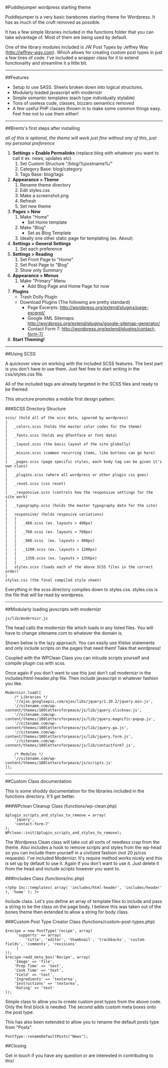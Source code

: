 #Puddlejumper wordpress starting theme

Puddlejumper is a very basic barebones starting theme for Wordpress. It has as much of the cruft removed as possible. 

It has a few simple libraries included in the functions folder that you can take advantage of. Most of them are being used by default.

One of the library modules included is JW Post Types by Jeffrey Way (http://jeffrey-way.com). Which allows for creating custom post types in just a few lines of code. I've included a wrapper class for it to extend functionality and streamline it a little bit.

<hr>		

##Features

* Setup to use SASS. Sheets broken down into logical structures.
* Modularly loaded javascript with modernizr
* Simple semantic templates (each type individually stylable)
* Tons of useless code, classes, bizzaro semantics removed 
* A few useful PHP classes thrown in to make some common things easy. Feel free not to use them either!

<hr>

##Brents's first steps after installing

*all of this is optional, the theme will work just fine without any of this, just my personal preference*

1. **Settings > Enable Permalinks** (replace blog with whatever you want to call it ex. news, updates etc)
 	1. Set Custom Structure "/blog/%postname%/"
	2. Category Base: blog/category
	3. Tags Base: blog/tags
2. **Appearance > Theme**
	1. Rename theme directory
	2. Edit styles.css
	3. Make a screenshot.png
	4. Refresh
	5. Set new theme
3. **Pages > New**
	1. Make "Home"
		* Set Home template
	2. Make "Blog"
		* Set as Blog Template
	3. Ideally one other static page for templating (ex. About)
4. **Settings > General Settings**
    1. Set each preference
5. **Settings > Reading**
	1. Set Front Page to "Home"
	2. Set Post Page to "Blog"
	3. Show only Summary
6. **Appearance > Menus**
	1. Make "Primary" Menu
		* Add Blog Page and Home Page for now
7. **Plugins**
	* Trash Dolly Plugin
	* Download Plugins (The following are pretty standard)
		* Page Excerpts: <http://wordpress.org/extend/plugins/page-excerpt/>
		* Google XML Sitemaps: <http://wordpress.org/extend/plugins/google-sitemap-generator/>
		* Contact Form 7: <http://wordpress.org/extend/plugins/contact-form-7/>		
8. **Start Theming!**

<hr>

##Using SCSS

A quickover view on working with the included SCSS features. The best part is you don't have to use them. Just feel free to start writing in the css/styles.css file.

All of the included tags are already targeted in the SCSS files and ready to be themed.

This structure promotes a mobile first design pattern.

###SCSS Directory Structure

    scss/ (hold all of the scss data, ignored by wordpress)
    |
   	|	_colors.scss (holds the master color codes for the theme)
    |
    |	_fonts.scss (holds any @fontface or font data)
    |
    |	_layout.scss (the basic layout of the site globally)
    |
    |	_mixins.scss (common recurring items, like buttons can go here)
    |
    |	_pages.scss (page specific styles, each body tag can be given it's own class)
    |
    |	_plugins.scss (where all wordpress or other plugin css goes)
    |
    |	_reset.scss (css reset)
    |
    |	_responsive.scss (controls how the responsive settings for the site work)
    |
    |	_typography.scss (holds the master typography data for the site)
    |
    |	responsive/ (holds resposive variations)
    |   |
    |	|	_480.scss (ex. layouts > 480px)
    |   |
    |	|	_760.scss (ex. layouts > 760px)
    |   |
    |	|	_980.scss  (ex. layouts > 980px)
    |   |
    |	|	_1200.scss (ex. layouts > 1200px)
    |   |
    |	|	_1350.scss (ex. layouts > 1350px)
    |   |
    |	styles.scss (loads each of the above SCSS files in the correct order)
    |
    styles.css (the final compiled style sheet)

Everything in the scss directory compiles down to styles.css. styles.css is the file that will be read by wordpress. 

<hr>

##Modularly loading javscripts with modernizr

    js/lib/modernizr.js

The head calls the modernizr file which loads in any listed files. You will have to change sitename.com to whatever the domain is.

Shown below is the lazy approach. You can easily use if/else statements and only include scripts on the pages that need them! Take that wordpress!

Coupled with the WPClean Class you can inlcude scripts yourself and compile plugin css with scss.

Once again if you don't want to use this just don't call modernizr in the includes/html-header.php file. Then include javascript in whatever fashion you like.

    Modernizr.load([
    	/* Libraries */
    	'//ajax.googleapis.com/ajax/libs/jquery/1.10.2/jquery.min.js', 
    	'//sitename.com/wp-content/themes/100lettersforpeace/js/lib/jquery.slicknav.js',
    	'//sitename.com/wp-content/themes/100lettersforpeace/js/lib/jquery.magnific-popup.js',
    	'//sitename.com/wp-content/themes/100lettersforpeace/js/lib/jquery.ga.js',
    	'//sitename.com/wp-content/themes/100lettersforpeace/js/lib/jquery.form.js',
    	'//sitename.com/wp-content/themes/100lettersforpeace/js/lib/contactform7.js',
    	
    	/* Modules */
    	'//sitename.com/wp-content/themes/100lettersforpeace/js/scripts.js'
    ]);

<hr>

##Custom Class documentation

This is some shoddy documentation for the libraries included in the functions directory. It'll get better.

###WPclean Cleanup Class  (functions/wp-clean.php)

    $plugin_scripts_and_styles_to_remove = array(
        'jquery',
        'contact-form-7'
    );
    WPclean::init($plugin_scripts_and_styles_to_remove);

The Wordpress Clean class will take out all sorts of needless crap from the theme. Also includes a hook to remove scripts and styles from the wp-head so you can include them yourself in a civilized fashion (not 20 js/css requests). I've included Modernizr. It's require method works nicely and this is set up by default to use it. Again if you don't want to use it. Just delete it from the head and include scripts however you want to.

###Includes Class (functions/inc.php)

    <?php Inc::templates( array( 'includes/html-header', 'includes/header' ), 'home' ); ?>

Include class. Let's you define an array of template files to include and pass a string to be the class on the page body. I believe this was taken out of the bones theme then extended to allow a string for body class.

###Custom Post Type Creator Class (functions/custom-post-types.php)

    $recipe = new PostType('recipe', array( 
	     'supports' => array( 
	         'title', 'editor', 'thumbnail', 'trackbacks', 'custom-fields', 'comments', 'revisions' 
	     )        
	));
	$recipe->add_meta_box('Recipe', array(
		'Image' => 'file',
		'Prep Time' => 'text',
		'Cook Time' => 'text',
		'Yield' => 'text',
		'Ingredients' => 'textarea',
		'Instructions' => 'textarea',
		'Rating' => 'text'
	));
	
Simple class to allow you to create custom post types from the above code. Only the first block is needed. The second adds custom meta boxes onto the post type. 

This has also been extended to allow you to rename the default posts type from "Posts".
    
    PostType::renameDefaultPosts("News");


##Closing

Get in touch if you have any question or are interested in contributing to this!


